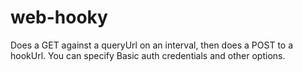 # web-hooky
Does a GET against a queryUrl on an interval, then does a POST to a hookUrl. You can specify Basic auth credentials and other options.
